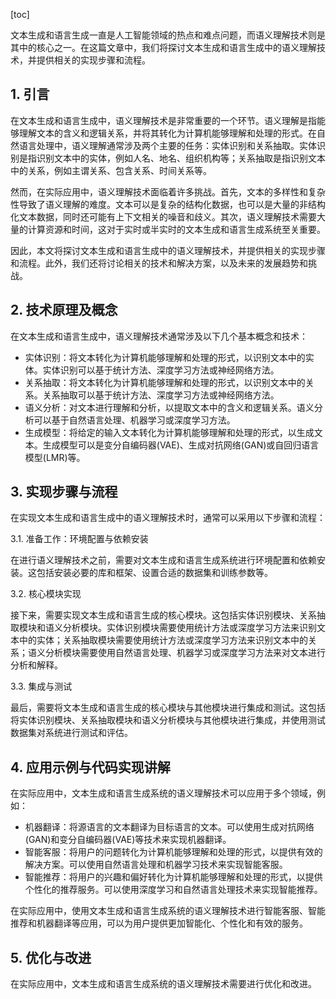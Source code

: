 
[toc]                    
                
                
文本生成和语言生成一直是人工智能领域的热点和难点问题，而语义理解技术则是其中的核心之一。在这篇文章中，我们将探讨文本生成和语言生成中的语义理解技术，并提供相关的实现步骤和流程。

## 1. 引言

在文本生成和语言生成中，语义理解技术是非常重要的一个环节。语义理解是指能够理解文本的含义和逻辑关系，并将其转化为计算机能够理解和处理的形式。在自然语言处理中，语义理解通常涉及两个主要的任务：实体识别和关系抽取。实体识别是指识别文本中的实体，例如人名、地名、组织机构等；关系抽取是指识别文本中的关系，例如主谓关系、包含关系、时间关系等。

然而，在实际应用中，语义理解技术面临着许多挑战。首先，文本的多样性和复杂性导致了语义理解的难度。文本可以是复杂的结构化数据，也可以是大量的非结构化文本数据，同时还可能有上下文相关的噪音和歧义。其次，语义理解技术需要大量的计算资源和时间，这对于实时或半实时的文本生成和语言生成系统至关重要。

因此，本文将探讨文本生成和语言生成中的语义理解技术，并提供相关的实现步骤和流程。此外，我们还将讨论相关的技术和解决方案，以及未来的发展趋势和挑战。

## 2. 技术原理及概念

在文本生成和语言生成中，语义理解技术通常涉及以下几个基本概念和技术：

- 实体识别：将文本转化为计算机能够理解和处理的形式，以识别文本中的实体。实体识别可以基于统计方法、深度学习方法或神经网络方法。
- 关系抽取：将文本转化为计算机能够理解和处理的形式，以识别文本中的关系。关系抽取可以基于统计方法、深度学习方法或神经网络方法。
- 语义分析：对文本进行理解和分析，以提取文本中的含义和逻辑关系。语义分析可以基于自然语言处理、机器学习或深度学习方法。
- 生成模型：将给定的输入文本转化为计算机能够理解和处理的形式，以生成文本。生成模型可以是变分自编码器(VAE)、生成对抗网络(GAN)或自回归语言模型(LMR)等。

## 3. 实现步骤与流程

在实现文本生成和语言生成中的语义理解技术时，通常可以采用以下步骤和流程：

3.1. 准备工作：环境配置与依赖安装

在进行语义理解技术之前，需要对文本生成和语言生成系统进行环境配置和依赖安装。这包括安装必要的库和框架、设置合适的数据集和训练参数等。

3.2. 核心模块实现

接下来，需要实现文本生成和语言生成的核心模块。这包括实体识别模块、关系抽取模块和语义分析模块。实体识别模块需要使用统计方法或深度学习方法来识别文本中的实体；关系抽取模块需要使用统计方法或深度学习方法来识别文本中的关系；语义分析模块需要使用自然语言处理、机器学习或深度学习方法来对文本进行分析和解释。

3.3. 集成与测试

最后，需要将文本生成和语言生成的核心模块与其他模块进行集成和测试。这包括将实体识别模块、关系抽取模块和语义分析模块与其他模块进行集成，并使用测试数据集对系统进行测试和评估。

## 4. 应用示例与代码实现讲解

在实际应用中，文本生成和语言生成系统的语义理解技术可以应用于多个领域，例如：

- 机器翻译：将源语言的文本翻译为目标语言的文本。可以使用生成对抗网络(GAN)和变分自编码器(VAE)等技术来实现机器翻译。
- 智能客服：将用户的问题转化为计算机能够理解和处理的形式，以提供有效的解决方案。可以使用自然语言处理和机器学习技术来实现智能客服。
- 智能推荐：将用户的兴趣和偏好转化为计算机能够理解和处理的形式，以提供个性化的推荐服务。可以使用深度学习和自然语言处理技术来实现智能推荐。

在实际应用中，使用文本生成和语言生成系统的语义理解技术进行智能客服、智能推荐和机器翻译等应用，可以为用户提供更加智能化、个性化和有效的服务。

## 5. 优化与改进

在实际应用中，文本生成和语言生成系统的语义理解技术需要进行优化和改进。

